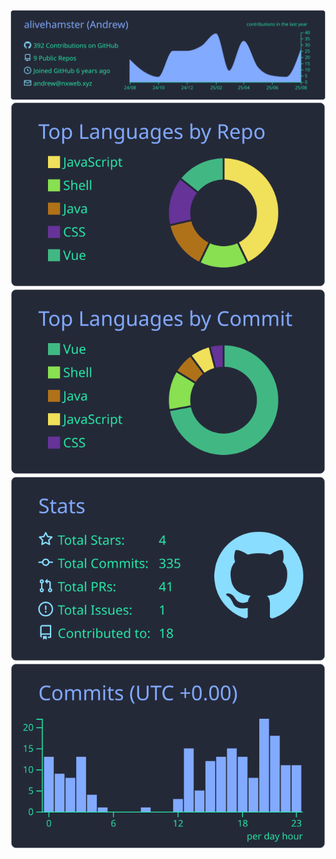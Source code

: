 <div align="center">
  
[![](https://raw.githubusercontent.com/alivehamster/alivehamster/master/profile-summary-card-output/blueberry/0-profile-details.svg)](https://github.com/alivehamster)
[![](https://raw.githubusercontent.com/alivehamster/alivehamster/master/profile-summary-card-output/blueberry/1-repos-per-language.svg)](https://github.com/alivehamster) [![](https://raw.githubusercontent.com/alivehamster/alivehamster/master/profile-summary-card-output/blueberry/2-most-commit-language.svg)](https://github.com/alivehamster)
[![](https://raw.githubusercontent.com/alivehamster/alivehamster/master/profile-summary-card-output/blueberry/3-stats.svg)](https://github.com/alivehamster) [![](https://raw.githubusercontent.com/alivehamster/alivehamster/master/profile-summary-card-output/blueberry/4-productive-time.svg)](https://github.com/alivehamster)

</div>
